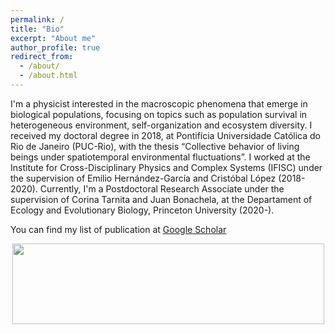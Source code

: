 ```yaml
---	
permalink: /	
title: "Bio"  
excerpt: "About me"	
author_profile: true	
redirect_from: 	
  - /about/	
  - /about.html	
---
```


I'm a physicist interested in the macroscopic phenomena that emerge in biological populations, focusing on topics such as population survival in heterogeneous environment, self-organization and ecosystem diversity. I received my doctoral degree in 2018, at Pontifícia Universidade Católica do Rio de Janeiro (PUC-Rio), with the thesis “Collective behavior of living beings under spatiotemporal environmental fluctuations”. I worked at the Institute for Cross-Disciplinary Physics and Complex Systems (IFISC) under the supervision of Emilio Hernández-García and Cristóbal López (2018-2020). Currently, I'm a Postdoctoral Research Associate under the supervision of Corina Tarnita and Juan Bonachela, at the Departament of Ecology and Evolutionary Biology, Princeton University (2020-).

You can find my list of publication at <a href="https://scholar.google.com.br/citations?user=mMCHQ9oAAAAJ&hl=en-us">Google Scholar</a>

<p align="center">
  <img width="499" height="129" src="https://ehcolombo.github.io/images/spacetime.png">
</p>
